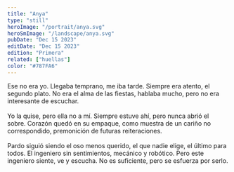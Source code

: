 ```yaml
---
title: "Anya"
type: "still"
heroImage: "/portrait/anya.svg"
heroSmImage: "/landscape/anya.svg"
pubDate: "Dec 15 2023"
editDate: "Dec 15 2023"
edition: "Primera"
related: ["huellas"]
color: "#787FA6"
---
```


Ese no era yo. Llegaba temprano, me iba tarde. Siempre era atento, el segundo plato. No era el alma de las fiestas, hablaba mucho, pero no era interesante de escuchar.
<br><br>
Yo la quise, pero ella no a mí. Siempre estuve ahí, pero nunca abrió el sobre. Corazón quedó en su empaque, como muestra de un cariño no correspondido, premonición de futuras reiteraciones.
<br><br>
Pardo siguió siendo el oso menos querido, el que nadie elige, el último para todos. El ingeniero sin sentimientos, mecánico y robótico. Pero este ingeniero siente, ve y escucha. No es suficiente, pero se esfuerza por serlo.
